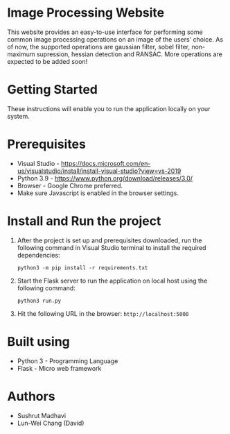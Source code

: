 # Image Processing Website

This website provides an easy-to-use interface for performing some common image processing operations on an image of the users' choice. As of now, the supported operations are gaussian filter, sobel filter, non-maximum supression, hessian detection and RANSAC. More operations are expected to be added soon!

# Getting Started
These instructions will enable you to run the application locally on your system.

# Prerequisites

* Visual Studio - https://docs.microsoft.com/en-us/visualstudio/install/install-visual-studio?view=vs-2019
* Python 3.9 - https://www.python.org/download/releases/3.0/
* Browser - Google Chrome preferred.
* Make sure Javascript is enabled in the browser settings.

# Install and Run the project

1. After the project is set up and prerequisites downloaded, run the following command in Visual Studio terminal to install the required dependencies:

    ``` python3 -m pip install -r requirements.txt ```

2. Start the Flask server to run the application on local host using the following command:

    ``` python3 run.py ```
    
3. Hit the following URL in the browser:
    ```http://localhost:5000```

# Built using
* Python 3 - Programming Language
* Flask - Micro web framework

# Authors
* Sushrut Madhavi
* Lun-Wei Chang (David)
